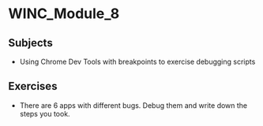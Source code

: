 # WINC_Module_8

## Subjects

- Using Chrome Dev Tools with breakpoints to exercise debugging scripts

## Exercises

- There are 6 apps with different bugs. Debug them and write down the steps you took.
